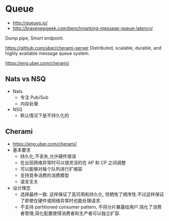 # Queue

* http://queues.io/
* http://bravenewgeek.com/benchmarking-message-queue-latency/

Dump pipe, Smart endpoint.

https://github.com/uber/cherami-server
Distributed, scalable, durable, and highly available message queue system. 

https://eng.uber.com/cherami/

## Nats vs NSQ

* Nats
  * 专注 Pub/Sub
  * 内存处理
* NSQ
  * 默认情况下是不持久化的

## Cherami
* https://eng.uber.com/cherami/
* 基本要求
  * 持久化,不丢失,允许硬件错误
  * 在出现网络异常时可以很灵活的在 AP 和 CP 之间调整
  * 可以能够对每个队列进行扩缩容
  * 支持竞争消费的消费模型
  * 语言无关
* 设计理念
  * 选择最终一致. 这样保证了高可用和持久化, 但牺牲了顺序性.不过这样保证了即使在硬件或网络异常时也能处理请求.
  * 不支持 partitioned consumer pattern, 不将分片暴露给用户.简化了消费者管理,简化配置使得消费者和生产者可以独立扩容.
